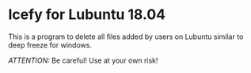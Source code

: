# Icefy for Lubuntu 18.04

This is a program to delete all files added by users on Lubuntu similar to deep freeze for windows.

*ATTENTION:* Be careful! Use at your own risk!